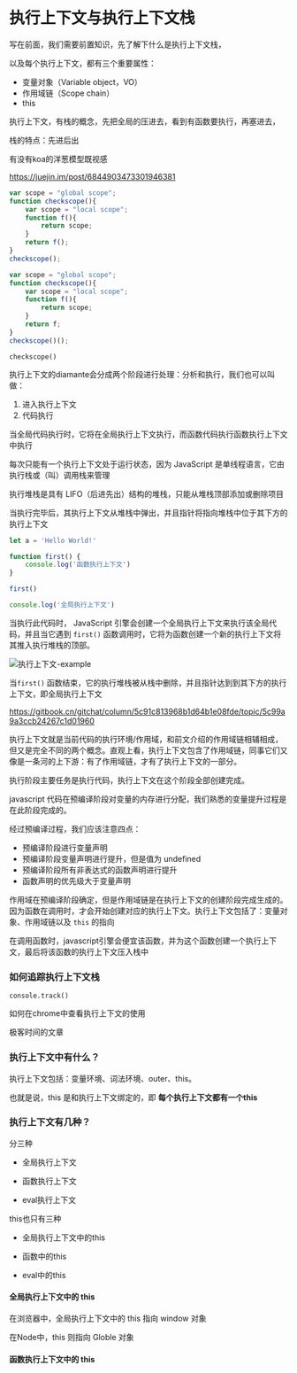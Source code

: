 # 执行上下文与执行上下文栈



写在前面，我们需要前置知识，先了解下什么是执行上下文栈，

以及每个执行上下文，都有三个重要属性：

- 变量对象（Variable object，VO）
- 作用域链（Scope chain）
- this





执行上下文，有栈的概念，先把全局的压进去，看到有函数要执行，再塞进去，

栈的特点：先进后出

有没有koa的洋葱模型既视感

https://juejin.im/post/6844903473301946381







```javascript
var scope = "global scope";
function checkscope(){
    var scope = "local scope";
    function f(){
        return scope;
    }
    return f();
}
checkscope();

```



```javascript
var scope = "global scope";
function checkscope(){
    var scope = "local scope";
    function f(){
        return scope;
    }
    return f;
}
checkscope()();

```



```
checkscope()
```





执行上下文的diamante会分成两个阶段进行处理：分析和执行，我们也可以叫做：

1. 进入执行上下文
2. 代码执行





当全局代码执行时，它将在全局执行上下文执行，而函数代码执行函数执行上下文中执行



每次只能有一个执行上下文处于运行状态，因为 JavaScript 是单线程语言，它由执行栈或（叫）调用栈来管理



执行堆栈是具有 LIFO（后进先出）结构的堆栈，只能从堆栈顶部添加或删除项目



当执行完毕后，其执行上下文从堆栈中弹出，并且指针将指向堆栈中位于其下方的执行上下文

```javascript
let a = 'Hello World!'

function first() {
    console.log('函数执行上下文')
}

first()

console.log('全局执行上下文')
```

当执行此代码时， JavaScript 引擎会创建一个全局执行上下文来执行该全局代码，并且当它遇到 `first()` 函数调用时，它将为函数创建一个新的执行上下文将其推入执行堆栈的顶部。

![执行上下文-example](D:\code\project\elaine\fe\docs\.vuepress\public\images\JavaScript\执行上下文-example.png)

当`first()` 函数结束，它的执行堆栈被从栈中删除，并且指针达到到其下方的执行上下文，即全局执行上下文









https://gitbook.cn/gitchat/column/5c91c813968b1d64b1e08fde/topic/5c99a9a3ccb24267c1d01960

执行上下文就是当前代码的执行环境/作用域，和前文介绍的作用域链相辅相成，但又是完全不同的两个概念。直观上看，执行上下文包含了作用域链，同事它们又像是一条河的上下游：有了作用域链，才有了执行上下文的一部分。



执行阶段主要任务是执行代码，执行上下文在这个阶段全部创建完成。



javascript 代码在预编译阶段对变量的内存进行分配，我们熟悉的变量提升过程是在此阶段完成的。

经过预编译过程，我们应该注意四点：

- 预编译阶段进行变量声明
- 预编译阶段变量声明进行提升，但是值为 undefined
- 预编译阶段所有非表达式的函数声明进行提升
- 函数声明的优先级大于变量声明



作用域在预编译阶段确定，但是作用域链是在执行上下文的创建阶段完成生成的。因为函数在调用时，才会开始创建对应的执行上下文。执行上下文包括了：变量对象、作用域链以及 `this` 的指向





在调用函数时，javascript引擎会便宜该函数，并为这个函数创建一个执行上下文，最后将该函数的执行上下文压入栈中





### 如何追踪执行上下文栈

`console.track()` 

如何在chrome中查看执行上下文的使用

极客时间的文章



### 执行上下文中有什么？

执行上下文包括：变量环境、词法环境、outer、this。

也就是说，this 是和执行上下文绑定的，即 **每个执行上下文都有一个this**



### 执行上下文有几种？

分三种

- 全局执行上下文

- 函数执行上下文

- eval执行上下文



this也只有三种

- 全局执行上下文中的this

- 函数中的this

- eval中的this



#### 全局执行上下文中的 this 

在浏览器中，全局执行上下文中的 this 指向 window 对象

在Node中，this 则指向 Globle 对象



#### 函数执行上下文中的 this












